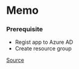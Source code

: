 # Memo

### Prerequisite

* Regist app to Azure AD
* Create resource group


[Source](https://learn.microsoft.com/en-us/azure/cognitive-services/cognitive-services-apis-create-account-client-library?pivots=programming-language-csharp)